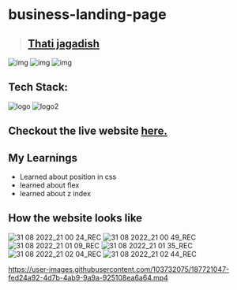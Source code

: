 # business-landing-page
> ## [Thati jagadish](https://vercel.com/jagadishthati/protfolio/FjwQK34X5QWvNMRANtgv5rXq6wNZ)

![img](https://img.shields.io/badge/Deployed-yes-green) ![img](https://img.shields.io/badge/Responsive-yes-green) ![img](https://img.shields.io/badge/Time--taken-8%20hrs-green)

 ## Tech Stack:
 ![logo](https://camo.githubusercontent.com/5bcb7cda967deb354d2abb58d21c13144d67ddbb706201f1541de2ffd4e2f46b/68747470733a2f2f696d672e736869656c64732e696f2f62616467652f68746d6c2d3336373041303f7374796c653d666f722d7468652d6261646765266c6f676f3d68746d6c35266c6f676f436f6c6f723d7768697465)
 ![logo2](https://camo.githubusercontent.com/e7cb3fc3ebe0810ae2e44dd335f0b12714a39fc6de9d883d213b5cfbfa9a2b02/68747470733a2f2f696d672e736869656c64732e696f2f62616467652f4353532d2532333465613934622e7376673f7374796c653d666f722d7468652d6261646765266c6f676f3d63737333266c6f676f436f6c6f723d7768697465)
 
 ## Checkout the live website [here.](https://business-landing-page-dusky.vercel.app/)
 
 ## My Learnings
 - Learned about position in css
 - learned about flex
 - learned about z index
 
 ## How the website looks like 
 ![31 08 2022_21 00 24_REC](https://user-images.githubusercontent.com/103732075/187719466-86a6ce30-c9ee-41d0-b31f-fbba74db6152.png)
![31 08 2022_21 00 49_REC](https://user-images.githubusercontent.com/103732075/187719572-589f58d6-b080-47f8-805b-081a075d9589.png)
![31 08 2022_21 01 09_REC](https://user-images.githubusercontent.com/103732075/187719649-dc94b1ef-b772-44e5-8a47-62c96bc72015.png)
![31 08 2022_21 01 35_REC](https://user-images.githubusercontent.com/103732075/187719924-d1368de9-be96-456b-b1f6-9deb62704cb2.png)
![31 08 2022_21 02 04_REC](https://user-images.githubusercontent.com/103732075/187720001-538165fb-bdbb-42f1-af55-9bac9465665d.png)
![31 08 2022_21 02 44_REC](https://user-images.githubusercontent.com/103732075/187720048-a4f0b5bd-e651-40da-92c8-541b250e7243.png)


https://user-images.githubusercontent.com/103732075/187721047-fed24a92-4d7b-4ab9-9a9a-925108ea6a64.mp4

